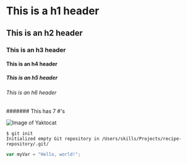 # This is a h1 header
## This is an h2 header
### This is an h3 header
#### This is an h4 header
##### This is an h5 header
###### This is an h6 header
####### This has 7 #'s

![Image of Yaktocat](https://octodex.github.com/images/yaktocat.png)

```
$ git init
Initialized empty Git repository in /Users/skills/Projects/recipe-repository/.git/
```

``` javascript
var myVar = "Hello, world!";
```

